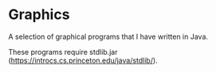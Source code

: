# Graphics
A selection of graphical programs that I have written in Java.

These programs require stdlib.jar (https://introcs.cs.princeton.edu/java/stdlib/).
